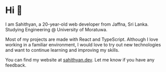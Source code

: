 # Hi 👋

I am Sahithyan, a 20-year-old web developer from Jaffna, Sri Lanka. Studying Engineering @ University of Moratuwa. 

Most of my projects are made with React and TypeScript. Although I love working in a familiar environment, I would love to try out new technologies and want to continue learning and improving my skills.  
  
You can find my website at [sahithyan.dev](https://sahithyan.dev). Let me know if you have any feedback.

